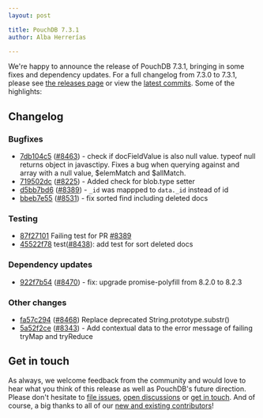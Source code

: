```yaml
---
layout: post

title: PouchDB 7.3.1
author: Alba Herrerías

---
```


We're happy to announce the release of PouchDB 7.3.1, bringing in some fixes and dependency updates. For a full changelog from 7.3.0 to 7.3.1, please see [the releases page](https://github.com/pouchdb/pouchdb/releases) or view the [latest commits](https://github.com/pouchdb/pouchdb/compare/7.3.0...7.3.1). Some of the highlights:

## Changelog

### Bugfixes

* [7db104c5](https://github.com/pouchdb/pouchdb/commit/7db104c56248738598feb7ca1f22bc3b7bbd69be) ([#8463](https://github.com/pouchdb/pouchdb/issues/8463)) - check if docFieldValue is also null value. typeof null returns object in javasctipy. Fixes a bug when querying against and array with a null value, $elemMatch and $allMatch.
* [719502dc](https://github.com/pouchdb/pouchdb/commit/719502dc6a75851dce9d0a35e44929b25943588c) ([#8225](https://github.com/pouchdb/pouchdb/issues/8225)) - Added check for blob.type setter
* [d5bb7bd6](https://github.com/pouchdb/pouchdb/commit/d5bb7bd6330339448f5918592bd69df78166bad2) ([#8389](https://github.com/pouchdb/pouchdb/pull/8389)) - `_id` was mappped to `data._id` instead of id
* [bbeb7e55](https://github.com/pouchdb/pouchdb/commit/bbeb7e557658fb405b5cf91dec50a79faf5278a3) ([#8531](https://github.com/pouchdb/pouchdb/pull/8531)) - fix sorted find including deleted docs 

### Testing

* [87f27101](https://github.com/pouchdb/pouchdb/commit/87f27101d519fdfb47506546ef5c46c85d2c030a) Failing test for PR [#8389](https://github.com/pouchdb/pouchdb/pull/8389)
* [45522f78](https://github.com/pouchdb/pouchdb/commit/45522f7853831d0c4b514c49c72e672c73a18e7e)  test([#8438](https://github.com/pouchdb/pouchdb/issues/8438)): add test for sort deleted docs

### Dependency updates

* [922f7b54](https://github.com/pouchdb/pouchdb/commit/922f7b54c9300f2597e5f796248e5f5edfbb8eab) ([#8470](https://github.com/pouchdb/pouchdb/pull/8470)) - fix: upgrade promise-polyfill from 8.2.0 to 8.2.3 

### Other changes

* [fa57c294](https://github.com/pouchdb/pouchdb/commit/fa57c2942103b60f2345fc89d5291eee75ee8a89) ([#8468](https://github.com/pouchdb/pouchdb/pull/8468)) Replace deprecated String.prototype.substr()
* [5a52f2ce](https://github.com/pouchdb/pouchdb/commit/5a52f2cef7ef2276bf9435d3aec1fc7fccc90a78) ([#8343](https://github.com/pouchdb/pouchdb/pull/8343)) - Add contextual data to the error message of failing tryMap and tryReduce

## Get in touch

As always, we welcome feedback from the community and would love to hear what you think of this release as well as PouchDB's future direction. Please don't hesitate to [file issues](https://github.com/pouchdb/pouchdb/issues), [open discussions](https://github.com/pouchdb/pouchdb/discussions) or [get in touch](https://github.com/pouchdb/pouchdb/blob/master/CONTRIBUTING.md#get-in-touch). And of course, a big thanks to all of our [new and existing contributors](https://github.com/pouchdb/pouchdb/graphs/contributors)!

